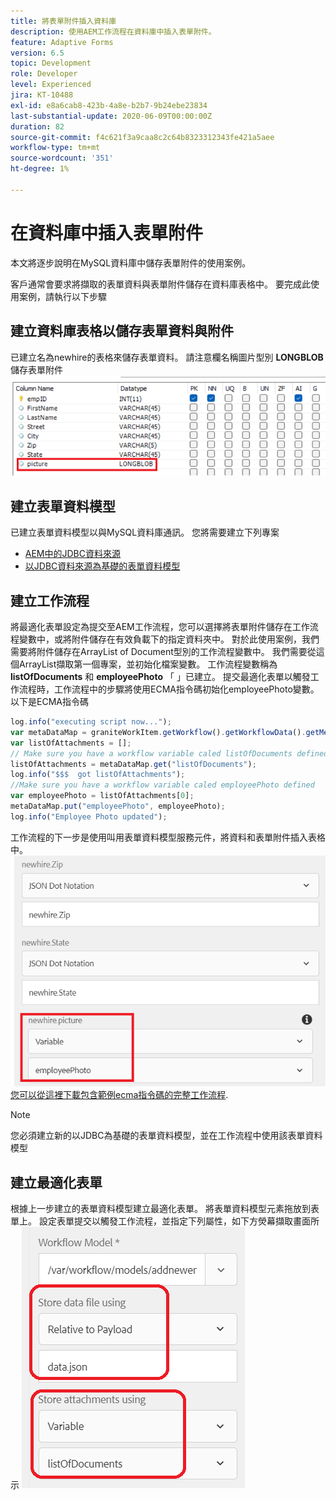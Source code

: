 ```yaml
---
title: 將表單附件插入資料庫
description: 使用AEM工作流程在資料庫中插入表單附件。
feature: Adaptive Forms
version: 6.5
topic: Development
role: Developer
level: Experienced
jira: KT-10488
exl-id: e8a6cab8-423b-4a8e-b2b7-9b24ebe23834
last-substantial-update: 2020-06-09T00:00:00Z
duration: 82
source-git-commit: f4c621f3a9caa8c2c64b8323312343fe421a5aee
workflow-type: tm+mt
source-wordcount: '351'
ht-degree: 1%

---
```


# 在資料庫中插入表單附件

本文將逐步說明在MySQL資料庫中儲存表單附件的使用案例。

客戶通常會要求將擷取的表單資料與表單附件儲存在資料庫表格中。
要完成此使用案例，請執行以下步驟

## 建立資料庫表格以儲存表單資料與附件

已建立名為newhire的表格來儲存表單資料。 請注意欄名稱圖片型別 **LONGBLOB** 儲存表單附件
![table-schema](assets/insert-picture-table.png)

## 建立表單資料模型

已建立表單資料模型以與MySQL資料庫通訊。 您將需要建立下列專案

* [AEM中的JDBC資料來源](./data-integration-technical-video-setup.md)
* [以JDBC資料來源為基礎的表單資料模型](./jdbc-data-model-technical-video-use.md)

## 建立工作流程

將最適化表單設定為提交至AEM工作流程，您可以選擇將表單附件儲存在工作流程變數中，或將附件儲存在有效負載下的指定資料夾中。 對於此使用案例，我們需要將附件儲存在ArrayList of Document型別的工作流程變數中。 我們需要從這個ArrayList擷取第一個專案，並初始化檔案變數。 工作流程變數稱為 **listOfDocuments** 和 **employeePhoto** 「 」已建立。
提交最適化表單以觸發工作流程時，工作流程中的步驟將使用ECMA指令碼初始化employeePhoto變數。 以下是ECMA指令碼

```javascript
log.info("executing script now...");
var metaDataMap = graniteWorkItem.getWorkflow().getWorkflowData().getMetaDataMap();
var listOfAttachments = [];
// Make sure you have a workflow variable caled listOfDocuments defined
listOfAttachments = metaDataMap.get("listOfDocuments");
log.info("$$$  got listOfAttachments");
//Make sure you have a workflow variable caled employeePhoto defined
var employeePhoto = listOfAttachments[0];
metaDataMap.put("employeePhoto", employeePhoto);
log.info("Employee Photo updated");
```

工作流程的下一步是使用叫用表單資料模型服務元件，將資料和表單附件插入表格中。
![插入圖片](assets/fdm-insert-pic.png)
[您可以從這裡下載包含範例ecma指令碼的完整工作流程](assets/add-new-employee.zip).

>[!NOTE]
> 您必須建立新的以JDBC為基礎的表單資料模型，並在工作流程中使用該表單資料模型

## 建立最適化表單

根據上一步建立的表單資料模型建立最適化表單。 將表單資料模型元素拖放到表單上。 設定表單提交以觸發工作流程，並指定下列屬性，如下方熒幕擷取畫面所示
![表單附件](assets/form-attachments.png)
